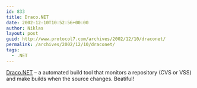 ```yaml
---
id: 833
title: Draco.NET
date: 2002-12-10T10:52:56+00:00
author: Niklas
layout: post
guid: http://www.protocol7.com/archives/2002/12/10/draconet/
permalink: /archives/2002/12/10/draconet/
tags:
  - .NET
---
```

<div class='microid-81312efb3ccf4653efd705fd04fdad23216b80b4'>
  <p>
    <a href="http://draconet.sourceforge.net/">Draco.NET</a> &#8211; a automated build tool that monitors a repository (CVS or VSS) and make builds when the source changes. Beatiful!
  </p>
</div>